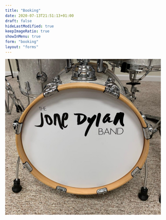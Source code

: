 ```yaml
---
title: "Booking"
date: 2020-07-13T21:51:13+01:00
draft: false
hideLastModified: true
keepImageRatio: true
showInMenu: true
form: "booking"
layout: "forms"
---
```

![A bass drum with The Jone Dylan Band logo on it.](images/jone-dylan-drum.jpg)
